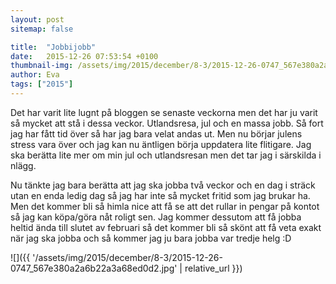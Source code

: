 ```yaml
---
layout: post
sitemap: false

title:  "Jobbijobb"
date:   2015-12-26 07:53:54 +0100
thumbnail-img: /assets/img/2015/december/8-3/2015-12-26-0747_567e380a2a6b22a3a68ed0d2.jpg
author: Eva
tags: ["2015"]
---
```


Det har varit lite lugnt på bloggen se senaste veckorna men det har ju varit så mycket att stå i dessa veckor. Utlandsresa, jul och en massa jobb. Så fort jag har fått tid över så har jag bara velat andas ut. Men nu börjar julens stress vara över och jag kan nu äntligen börja uppdatera lite flitigare. Jag ska berätta lite mer om min jul och utlandsresan men det tar jag i särskilda i nlägg. 

Nu tänkte jag bara berätta att jag ska jobba två veckor och en dag i sträck utan en enda ledig dag så jag har inte så mycket fritid som jag brukar ha. Men det kommer bli så himla nice att få se att det rullar in pengar på kontot så jag kan köpa/göra nåt roligt sen. Jag kommer dessutom att få jobba heltid ända till slutet av februari så det kommer bli så skönt att få veta exakt när jag ska jobba och så kommer jag ju bara jobba var tredje helg :D

![]({{ '/assets/img/2015/december/8-3/2015-12-26-0747_567e380a2a6b22a3a68ed0d2.jpg'  | relative_url }})

